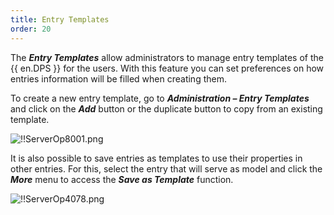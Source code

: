 ```yaml
---
title: Entry Templates
order: 20
---
```

The ***Entry Templates*** allow administrators to manage entry templates of the {{ en.DPS }} for the users. With this feature you can set preferences on how entries information will be filled when creating them.  

To create a new entry template, go to ***Administration – Entry Templates*** and click on the ***Add*** button or the duplicate button to copy from an existing template.  

![!!ServerOp8001.png](/img/en/server/ServerOp8001.png) 

It is also possible to save entries as templates to use their properties in other entries. For this, select the entry that will serve as model and click the ***More*** menu to access the ***Save as Template*** function. 

![!!ServerOp4078.png](/img/en/server/ServerOp4078.png) 

